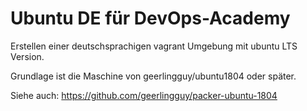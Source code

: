 # Ubuntu DE für DevOps-Academy

Erstellen einer deutschsprachigen vagrant Umgebung mit ubuntu LTS Version.

Grundlage ist die Maschine von geerlingguy/ubuntu1804 oder später.

Siehe auch: https://github.com/geerlingguy/packer-ubuntu-1804
